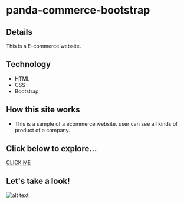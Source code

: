 # panda-commerce-bootstrap
## Details 
This is a E-commerce website.


## Technology
+  HTML
+  CSS
+  Bootstrap

## How this site works
* This is a sample of a ecommerce website. user can see all kinds of product of a company.

## Click below to explore...
[CLICK ME](https://motiullahsajit.github.io/panda-commerce/)

## Let's take a look!
![alt text](images/site-ss.jpg)
